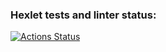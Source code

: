 ### Hexlet tests and linter status:
[![Actions Status](https://github.com/eviktor/php-project-57/actions/workflows/hexlet-check.yml/badge.svg)](https://github.com/eviktor/php-project-57/actions)